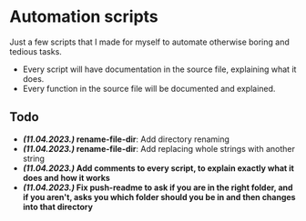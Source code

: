 # Automation scripts
Just a few scripts that I made for myself to automate otherwise boring and tedious tasks.
- Every script will have documentation in the source file, explaining what it does.
- Every function in the source file will be documented and explained.

## Todo
- ***(11.04.2023.)* rename-file-dir**: Add directory renaming
- ***(11.04.2023.)* rename-file-dir**: Add replacing whole strings with another string
- ***(11.04.2023.)* Add comments to every script, to explain exactly what it does and how it works**
- ***(11.04.2023.)* Fix push-readme to ask if you are in the right folder, and if you aren't, asks you which folder should you be in and then changes into that directory**